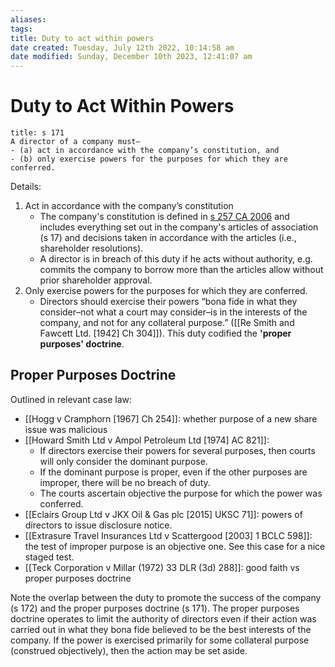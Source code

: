 ```yaml
---
aliases: 
tags: 
title: Duty to act within powers
date created: Tuesday, July 12th 2022, 10:14:58 am
date modified: Sunday, December 10th 2023, 12:41:07 am
---
```


# Duty to Act Within Powers

```ad-statute
title: s 171
A director of a company must—
- (a) act in accordance with the company’s constitution, and
- (b) only exercise powers for the purposes for which they are conferred.
```

Details:

1. Act in accordance with the company’s constitution
	- The company's constitution is defined in [s 257 CA 2006](https://www.legislation.gov.uk/ukpga/2006/46/section/257) and includes everything set out in the company's articles of association (s 17) and decisions taken in accordance with the articles (i.e., shareholder resolutions).
	- A director is in breach of this duty if he acts without authority, e.g. commits the company to borrow more than the articles allow without prior shareholder approval.
2. Only exercise powers for the purposes for which they are conferred.
	- Directors should exercise their powers “bona fide in what they consider–not what a court may consider–is in the interests of the company, and not for any collateral purpose.” ([[Re Smith and Fawcett Ltd. [1942] Ch 304]]). This duty codified the **'proper purposes' doctrine**.

## Proper Purposes Doctrine

Outlined in relevant case law:

- [[Hogg v Cramphorn [1967] Ch 254]]: whether purpose of a new share issue was malicious
- [[Howard Smith Ltd v Ampol Petroleum Ltd [1974] AC 821]]:
	- If directors exercise their powers for several purposes, then courts will only consider the dominant purpose.
	- If the dominant purpose is proper, even if the other purposes are improper, there will be no breach of duty.
	- The courts ascertain objective the purpose for which the power was conferred.
- [[Eclairs Group Ltd v JKX Oil & Gas plc [2015] UKSC 71]]: powers of directors to issue disclosure notice.
- [[Extrasure Travel Insurances Ltd v Scattergood [2003] 1 BCLC 598]]: the test of improper purpose is an objective one. See this case for a nice staged test.
- [[Teck Corporation v Millar (1972) 33 DLR (3d) 288]]: good faith vs proper purposes doctrine

Note the overlap between the duty to promote the success of the company (s 172) and the proper purposes doctrine (s 171). The proper purposes doctrine operates to limit the authority of directors even if their action was carried out in what they bona fide believed to be the best interests of the company. If the power is exercised primarily for some collateral purpose (construed objectively), then the action may be set aside.
